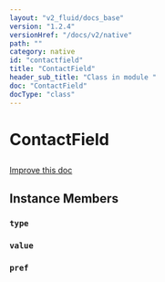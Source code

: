 ```yaml
---
layout: "v2_fluid/docs_base"
version: "1.2.4"
versionHref: "/docs/v2/native"
path: ""
category: native
id: "contactfield"
title: "ContactField"
header_sub_title: "Class in module "
doc: "ContactField"
docType: "class"
---
```









<h1 class="api-title">

  
  ContactField
  

  

  

</h1>

<a class="improve-v2-docs" href="http://github.com/driftyco/ionic-native/edit/master/-native/src/plugins/contacts.ts#L114">
  Improve this doc
</a>





<!-- decorators --><!-- @usage tag -->


<!-- @property tags -->


<!-- methods on the class -->

<h2>Instance Members</h2>

<div id="type"></div>

<h3>
  <code>type</code>
  

</h3>












<div id="value"></div>

<h3>
  <code>value</code>
  

</h3>












<div id="pref"></div>

<h3>
  <code>pref</code>
  

</h3>










<!-- related link --><!-- end content block -->


<!-- end body block -->


